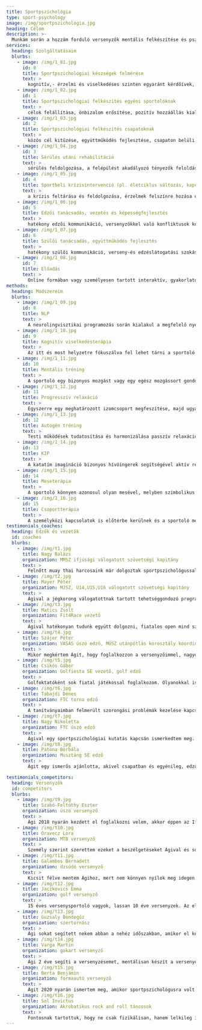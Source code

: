 ```yaml
---
title: Sportpszichológia
type: sport-psychology
image: /img/sportpszichologia.jpg
heading: Célom
description: >-
  Munkám során a hozzám forduló versenyzők mentális felkészítése és pszichés jólléte a legfontosabb, hogy képesek legyenek a fokozott stresszt/nyomást könnyebben feldolgozni, jobban tudjanak önmagukra, a csapattársaikra és az edzői utasításokra koncentrálni és közben élvezetes élménnyé váljon az adott sporttevékenység számukra.
services:
  heading: Szolgáltatásaim
  blurbs:
    - image: /img/1_01.jpg
      id: 0
      title: Sportpszichológiai készségek felmérése
      text: >
        kognitív,- érzelmi és viselkedéses szinten egyaránt kérdőívek, tesztek, interjú és megfigyelés módszerével
    - image: /img/1_02.jpg
      id: 1
      title: Sportpszichológiai felkészítés egyéni sportolóknak
      text: >
        célok felállítása, önbizalom erősítése, pozitív hozzáállás kialakítása, feszültség kezelése, figyelem fókuszálása, mentális gyakorlás elsajátítása, mentális felkészülési rutin kialakítása
    - image: /img/1_03.jpg
      id: 2
      title: Sportpszichológiai felkészítés csapatoknak
      text: >
        közös cél kitűzése, együttműködés fejlesztése, csapaton belüli konfliktusok feloldása, hatékony kommunikáció kialakítása, optimális versenyállapot kialakítása
    - image: /img/1_04.jpg
      id: 3
      title: Sérülés utáni rehabilitáció
      text: >
        sérülés feldolgozása, a felépülést akadályozó tényezők feloldása, mentális és fizikai ellazulás fejlesztése, pozitív attitűd fenntartása, mentális gyakorlás elsajátítása a könnyebb és gyorsabb visszatérés érdekében
    - image: /img/1_05.jpg
      id: 4
      title: Sportbeli krízisintervenció (pl. életciklus változás, kapcsolati krízis)
      text: >
        a krízis feltárása és feldolgozása, érzelmek felszínre hozása és verbalizálása, átkeretezés, akcióterv, cselekvés megtervezése
    - image: /img/1_06.jpg
      id: 5
      title: Edzői tanácsadás, vezetés és képességfejlesztés
      text: >
        hatékony edzői kommunikáció, versenyzőkkel való konfliktusok kezelése, edzői elvárások realizálása, versenyzők motiválása, edzői stressz kezelése, önismeret fejlesztése
    - image: /img/1_07.jpg
      id: 6
      title: Szülői tanácsadás, együttműködés fejlesztés
      text: >
        hatékony szülői kommunikáció, verseny-és edzéslátogatási szokás kialakítása, szülői elvárások realizálása, gyermekük motiválása, szülői stressz kezelése, önismeret fejlesztése
    - image: /img/1_08.jpg
      id: 7
      title: Előadás
      text: >
        Online formában vagy személyesen tartott interaktív, gyakorlatokkal kiegészített szakmai előadás versenyzőknek, szülőknek vagy edzőknek sportpszichológiai témákban
methods:
  heading: Módszereim
  blurbs:
    - image: /img/1_09.jpg
      id: 8
      title: NLP
      text: >
        A neurolingvisztikai programozás során kialakul a megfelelő nyelvhasználat, mely segítségével fenntarthatja a sportoló a pozitív attitűdjét, önbizalmát és a céljai is tiszták és elérhetőek maradnak számára.
    - image: /img/1_10.jpg
      id: 9
      title: Kognitív viselkedésterápia
      text: >
        Az itt és most helyzetre fókuszálva fel lehet tárni a sportoló gondolati torzításait, negatív hiedelmet, és hogy ezek miért alakultak ki és maradtak fent. Átkeretezéssel és tudatosítással lehetséges változtatni ezeken, hogy egy reálisabb látásmód és adaptívabb problémamegküzdési mód kialakuljon.
    - image: /img/1_11.jpg
      id: 10
      title: Mentális tréning
      text: >
        A sportoló egy bizonyos mozgást vagy egy egész mozgássort gondolati szinten hajt végre relaxált állapotban, hogy tökéletesíthesse a mozgását, kijavíthasson egy hibát, és mentális gyakorlással segíthesse a fizikai edzést.
    - image: /img/1_12.jpg
      id: 11
      title: Progresszív relaxáció
      text: >
        Egyszerre egy meghatározott izomcsoport megfeszítése, majd ugyanennek az ellazítása és az átélt érzésekre való koncentráció segíti a sportolót a testi tudatosság és a feszültség lokalizációjának felismerésében.
    - image: /img/1_13.jpg
      id: 12
      title: Autogén tréning
      text: >
        Testi működések tudatosítása és harmonizálása passzív relaxáció alkalmazásával, mely segíti a sportoló testi-lelki feszültségeinek oldását, a pszichés kapacitás regenerálását és növekedését egyaránt.
    - image: /img/1_14.jpg
      id: 13
      title: KIP
      text: >
        A katatím imagináció bizonyos hívóingerek segítségével aktív relaxáció során kibontja a sportoló érzelmi tartalmát, megmutatja a félelmeit, és a képek szimbolikáján keresztül a személyiség lehetőséget kap a fejlődésre.
    - image: /img/1_15.jpg
      id: 14
      title: Meseterápia
      text: >
        A sportoló könnyen azonosul olyan mesével, melyben szimbolikus formában megtalálhatók a lelkében felmerülő konfliktusok, az életkori krízisek. Egy testhezálló mese vagy történet során felismeri a szenvedése okát és megtalálja annak megoldását is.
    - image: /img/1_16.jpg
      id: 15
      title: Csoportterápia
      text: >
        A személyközi kapcsolatok is előtérbe kerülnek és a sportoló megtapasztalhatja, hogy viselkedése milyen hatást vált ki másokból, újonnan elsajátított viselkedésmódjait biztonságos környezetben tudja kipróbálni, gyakorolni.
testimonials_coaches:
  heading: Edzők és vezetők
  id: coaches
  blurbs:
    - image: /img/t1.jpg
      title: Nagy Balázs
      organization: MMSZ ifjúsági válogatott szövetségi kapitány
      text: >
        Felnőtt muay thai harcosaink már dolgoztak sportpszichológussal, ezért szerettem volna utánpótlás korosztályba is behozni ezt a trendet, így elhívtam Ágit a válogatott edzőtáborunkba csoportos foglalkozásokat tartani. Nagyon jól felépítettnek és hasznosnak találtam a munkáját, mely hozzásegítette a versenyzőket ahhoz, hogy fejben is jobbak legyenek az ellenfeleiknél.
    - image: /img/t2.jpg
      title: Mayer Péter
      organization: MJSZ, U14,U15,U16 válogatott szövetségi kapitány
      text: >
        Ágival a jégkorong válogatottnak tartott tehetséggondozó programok során dolgozhattam együtt, ahol nyugodt, pozitív és mindenekelőtt hihetetlen empatikus személyisége még a különösen érzékeny és „karcos”, 13-14 éves hokisaink érdeklődését is felkeltette. A csoportos foglalkozásokon minden alkalommal hasznos gondolatokkal segítette a rá bízott fiatalokat, így a későbbiekben is bátran bízom rá a legnagyobb tehetségeinket.
    - image: /img/t3.jpg
      title: Matics Zsolt
      organization: Fit4Race vezető
      text: >
        Ágival hatékonyan tudunk együtt dolgozni, fiatalos open mind szemlélettel közelíti meg a sportolóinkat korosztálytól függetlenül, így a munkássága jól beleillik a holisztikusan felépített teljesítmény rendszerünkbe. Sokszor megtalálja azt a bizonyos kulcsot, amely ahhoz szükséges, hogy a sportoló könnyebben, gátak nélkül tudja kihozni a benne rejlő potenciált.
    - image: /img/t4.jpg
      title: Szájer Péter
      organization: VASAS úszó edző, MÚSZ utánpótlás korosztály koordinátor
      text: >
        Mikor megkértem Ágit, hogy foglalkozzon a versenyzőimmel, nagyon tetszett, hogy nyitott volt és megnézte egy-egy edzésünket, és versenyünket is, így pontosan tisztába került azzal, hogy milyen hatások érik a versenyzőket. Az általa kitalált gyakorlatoknak köszönhetően a versenyzők tudatosabbak lettek, jobban kezelték a stresszt, és a váratlan szituációkat is jobban reagálták le. Csak ajánlani tudom minden olyan versenyzőnek és edzőjének, aki még jobban szeretne teljesíteni téthelyzetben.
    - image: /img/t5.jpg
      title: Csikós Gábor
      organization: Golfiesta SE vezető, golf edző
      text: >
        Golfoktatóként sok fiatal játékossal foglalkozom. Olyanokkal is, akik magas szinten űzik ezt a sportot. A golf elsősorban egy "fej sport", így a fiataloknak szükségük van egy lelki társra, egy olyan emberre, aki érti és megérti őket. Ági ilyen és az első alkalomtól kezdve nagyon sokat segített nekik. Kedves, nyílt, őszinte személy, aki bizalmat áraszt, így még a szkeptikus fiatalok is megnyíltak előtte. És ennek pályán meglátszott/meglátszódik az eredménye.
    - image: /img/t6.jpg
      title: Tabajdi Dénes
      organization: FTC torna edző
      text: >
        A tanítványaimban felmerült szorongási problémák kezelése kapcsán kerestük meg Ágit, aki készségesen a rendelkezésünkre állt. A közös munka hatására a sportolók magabiztosabbak lettek és egyre jobb eredményeket értek el a szertorna versenyeken. Többször elhangzott, hogy mennyire élvezték a foglalkozásokat Ági nagy odafigyeléssel és a lehető legszélesebb fronton próbált nekik segíteni, munkájával és hozzáállásával edzőként mi is elégedettek voltunk. Csak ajánlani tudom mindenkinek, aki lelki problémákat észlel tanítványainál.
    - image: /img/t7.jpg
      title: Nagy Nikoletta
      organization: FTC úszó edző
      text: >
        Ágival egy sportpszichológiai kutatás kapcsán ismerkedtem meg. Örültem a közös munkának, hiszen már utánpótlás korban nagyon sok múlik azon, hogy egy-egy versenyre hogyan tudnak mentálisan felkészülni a versenyzők. Úgy gondolom, az általa tartott foglalkozások sokat segítettek a gyerekeknek, melyeken tanultakat éles versenyszituációban is alkalmazni tudják. Szívesen ajánlom Ágit mindenkinek, aki precíz és pontos munkára vágyik, valamint a felkészülés részévé kívánja tenni a sportpszichológiát.
    - image: /img/t8.jpg
      title: Patona Borbála
      organization: Musztáng SE edző
      text: >
        Ágit egy ismerős ajánlotta, akivel csapatban és egyénileg, edzőként is volt szerencsém együtt dolgozni. Közvetlensége, szerénysége, segítőkészsége révén könnyen szót értett mindannyiunkkal. Megfigyelte az edzés résztvevőinek viselkedését, meghallgatta a hozzá fordulókat akár egyénileg, akár csoportosan, tapasztalataiból eredő javaslatait, jótanácsait egyértelműen, de tapintatosan, „ügyfeleit” nem befolyásolva, mégis finoman a helyes útra terelve adta át. Jó embert ismertem meg benne, akihez bármikor bizalommal fordulhatunk.

testimonials_competitors:
  heading: Versenyzők
  id: competitors
  blurbs:
    - image: /img/t9.jpg
      title: Szabó-Feltóthy Eszter
      organization: úszó versenyző
      text: >
        Ági 2018 nyarán kezdett el foglalkozni velem, akkor éppen az Ifjúsági Európa-bajnokságra készültem. Versenyzői múltam során nem először merült fel, hogy a főverseny előtt ugyan a fizikai formám biztató volt, mégsem sikerült mentálisan összeszednem magamat. Ezért fordultam Ágihoz segítségért. Azóta is leállás nélkül dolgozunk együtt, és én úgy látom, hogy jó úton haladunk, az együttműködésünk sikeresnek mondható, hiszen megúsztam az olimpiai A szintet is a segítségével.
    - image: /img/t10.jpg
      title: Oravecz Lora
      organization: MTB versenyző
      text: >
        Személy szerint szerettem ezeket a beszélgetéseket Ágival és sokat segítettek abban, hogy a feladataimat még hatékonyabban tudjam elvégezni. Kimondottan tetszett, hogy többféleképpen, különböző módszerekkel próbáltuk elérni a célomat. Számomra fontos volt, hogy mindig volt benne valami változatosság. A tudást, amit szereztem a mai napig használni tudom edzéseken és versenyeken egyaránt. Szívesen ajánlom Ágit, aki sokat segített a céljaim elérésében, amin fáradhatatlanul dolgozom.
    - image: /img/t11.jpg
      title: Galambos Bernadett
      organization: dzsúdó versenyző
      text: >
        Kicsit félve mentem Ágihoz, mert nem könnyen nyílok meg idegen embereknek, de annyira kedves volt és közvetlen, hogy nagyon hamar kiöntöttem a szívem és elkezdtük megoldani a judóval kapcsolatos problémáimat. A magánéletemben is nagyon sokat segített, például hogyan tudom az iskolai tanulmányaimat összeegyeztetni az edzésekkel úgy, hogy mindkét helyen jelesen helyt tudjak állni. És bár végül sportágat váltottam, Ági végig mellettem volt amíg őrlődtem ezen és motivált, melyet ezúton is hálásan köszönök.
    - image: /img/t12.jpg
      title: Jaczkovics Emma
      organization: golf versenyző
      text: >
        15 éves versenysportoló vagyok, lassan 10 éve versenyzek. Az elmúlt években egyre rangosabb és ezáltal egyre nehezebb versenyeken vettem részt, ami természetesen egyre több stresszel is járt, ezért úgy éreztem, hogy szükségem van valakire, aki segít a mentális felkészülésben. Ismerősök ajánlására kerestem fel Ágit, akivel lassan már 2 éve dolgozunk együtt. Nagyon sokat segít a stresszhelyzetek kezelésében, a sikerélmények és az esetleges kudarcok feldolgozásában is. Bátran ajánlom, mert nagyon szeretek vele dolgozni.
    - image: /img/t13.jpg
      title: Guzsaly Bendegúz
      organization: szertornász
      text: >
        Ági sokat segített nekem abban a nehéz időszakban, amikor el kellett dönteni, hogy sportágat vagy egyesületet váltsak. Végül másik csapatba igazoltunk, ahová sikerült beilleszkednem és most már jól érzem magam. Ha valami gond van a sporttal kapcsolatban, továbbra is Ágihoz fordulok segítségért, mert bízom benne és mindig meghallgat. Most éppen önbizalomnövelő gyakorlatok csinálunk, amiket nagyon szeretek, és szerintem segít majd a következő versenyen.
    - image: /img/t14.jpg
      title: Varga Martin
      organization: gokart versenyző
      text: >
        Ági 2 éve segíti a versenyzésemet, mentálisan készít a versenyekre, erősít, átbeszéli velem a versenyek alatt történteket, legyen az jó vagy rossz. Velem is előfordul, mint minden versenyzővel, hogy negatív dolog, kudarc, csalódás ér, hullámvölgybe kerülök, ilyenkor tudom, hogy számíthatok rá és a lehető legrövidebb időn belül már felfelé haladok a hullámon. Köszönöm a támogatását és a segítségét!
    - image: /img/t15.jpg
      title: Berta Benjámin
      organization: formaautó versenyző
      text: >
        Ágit 2020 nyarán ismertem meg, amikor sportpszichológusra volt szükségem, hogy még jobb tudjak lenni a sportágamban, illetve fel tudjak dolgozni adott helyzeteket. Ági kedves, fiatalos, aranyos és segítőkész volt, a segítségével pedig hétről-hétre egyre könnyebben oldottam meg helyzeteket és érzékelhető volt a változásom. Szeretettel ajánlom Ágit minden olyan fiatal sportolónak, aki még jobbat szeretne kihozni magából.
    - image: /img/t16.jpg
      title: Sol Invictus
      organization: Akrobatikus rock and roll táncosok
      text: >
        Fontosnak tartottuk, hogy ne csak fizikálisan, hanem lelkileg is teljesen felkészüljünk egy-egy világversenyre vagy nagyobb megmérettetésre. Miután felkerestük Ágit rengeteg hasznos dolgot tanultunk. Mindig öröm volt vele tréningezni, nem csak csapatosan hanem egyénileg is. Felkészült volt és figyelt az igényeinkre. Elérte, hogy mindenki megnyíljon a másik előtt. Azt gondoljuk, hogy Ági volt a +1 tag, akinek a segítségével azzá a csapattá tudtunk válni, amilyenné igazán szerettünk volna: egy sikeres nagy családdá.
---
```

